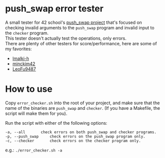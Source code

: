 # push_swap error tester

A small tester for 42 school's [push_swap project](./en.subject.pdf) that's focused on checking invalid arguments to the `push_swap` program and invalid input to the `checker` program. \
This tester doesn't actually test the operations, only errors. \
There are plenty of other testers for score/performance, here are some of my favorites:

- [lmalki-h](https://github.com/lmalki-h/push_swap_tester)
- [minckim42](https://github.com/minckim42/push_swap_tester)
- [LeoFu9487](https://github.com/LeoFu9487/push_swap_tester)

# How to use

Copy `error_checker.sh` into the root of your project, and make sure that the name of the binaries are `push_swap` and `checker`. (If you have a Makefile, the script will make them for you).

Run the script with either of the following options:

```
-a, --all		check errors on both push_swap and checker programs.
-p, --push_swap		check errors on the push_swap program only.
-c, --checker		check errors on the checker program only.
```

e.g.: `./error_checker.sh -a`
